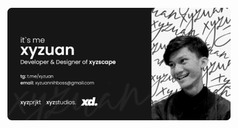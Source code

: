 <p align="center">
  <img src="https://github.com/xyzuan/xyzuan/raw/master/xyzuan_git_dark.png"><br>
</p>
